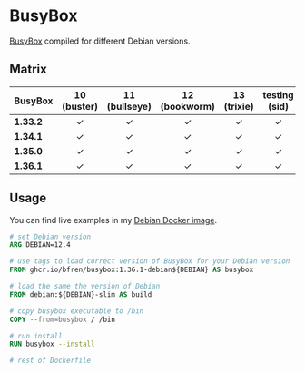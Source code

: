 # BusyBox

[BusyBox](https://busybox.net) compiled for different Debian versions.

## Matrix

| BusyBox     | 10 (buster) | 11 (bullseye) | 12 (bookworm) | 13 (trixie) | testing (sid) |
| ----------- | :---------: | :-----------: | :-----------: | :---------: | :-----------: |
| **1.33.2**  | &check;     | &check;       | &check;       | &check;     | &check;       |
| **1.34.1**  | &check;     | &check;       | &check;       | &check;     | &check;       |
| **1.35.0**  | &check;     | &check;       | &check;       | &check;     | &check;       |
| **1.36.1**  | &check;     | &check;       | &check;       | &check;     | &check;       |

## Usage

You can find live examples in my [Debian Docker image](https://github.com/bfren/docker-debian).

```Dockerfile
# set Debian version
ARG DEBIAN=12.4

# use tags to load correct version of BusyBox for your Debian version
FROM ghcr.io/bfren/busybox:1.36.1-debian${DEBIAN} AS busybox

# load the same the version of Debian
FROM debian:${DEBIAN}-slim AS build

# copy busybox executable to /bin
COPY --from=busybox / /bin

# run install
RUN busybox --install

# rest of Dockerfile
```
